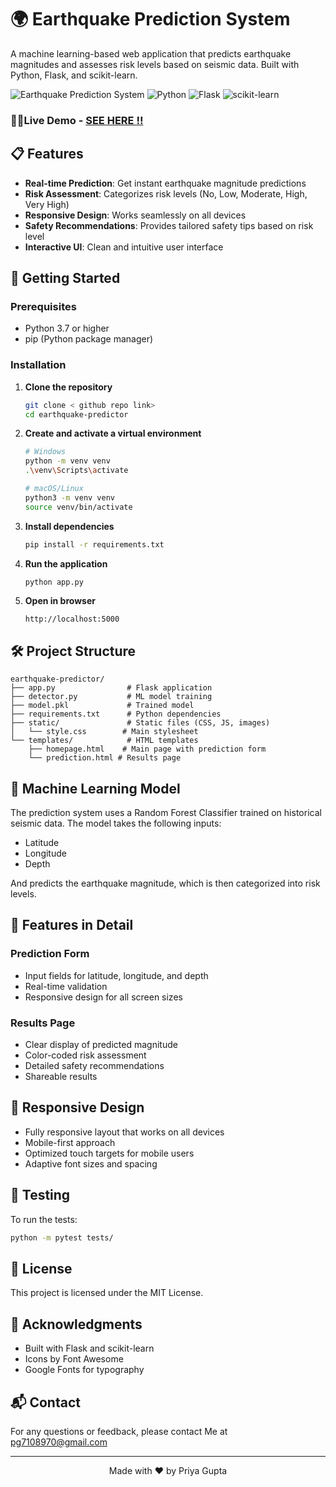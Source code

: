 # 🌍 Earthquake Prediction System

A machine learning-based web application that predicts earthquake magnitudes and assesses risk levels based on seismic data. Built with Python, Flask, and scikit-learn.

![Earthquake Prediction System](https://img.shields.io/badge/status-active-success)
![Python](https://img.shields.io/badge/python-3.7+-blue.svg)
![Flask](https://img.shields.io/badge/flask-2.0.1-green.svg)
![scikit-learn](https://img.shields.io/badge/scikit--learn-1.0.2-orange.svg)

### 🎥🎥Live Demo - [SEE HERE !!](https://priya02.pythonanywhere.com/)

## 📋 Features

- **Real-time Prediction**: Get instant earthquake magnitude predictions
- **Risk Assessment**: Categorizes risk levels (No, Low, Moderate, High, Very High)
- **Responsive Design**: Works seamlessly on all devices
- **Safety Recommendations**: Provides tailored safety tips based on risk level
- **Interactive UI**: Clean and intuitive user interface

## 🚀 Getting Started

### Prerequisites

- Python 3.7 or higher
- pip (Python package manager)

### Installation

1. **Clone the repository**
   ```bash
   git clone < github repo link>
   cd earthquake-predictor
   ```

2. **Create and activate a virtual environment**
   ```bash
   # Windows
   python -m venv venv
   .\venv\Scripts\activate
   
   # macOS/Linux
   python3 -m venv venv
   source venv/bin/activate
   ```

3. **Install dependencies**
   ```bash
   pip install -r requirements.txt
   ```

4. **Run the application**
   ```bash
   python app.py
   ```

5. **Open in browser**
   ```
   http://localhost:5000
   ```

## 🛠️ Project Structure

```
earthquake-predictor/
├── app.py                # Flask application
├── detector.py           # ML model training
├── model.pkl             # Trained model
├── requirements.txt      # Python dependencies
├── static/               # Static files (CSS, JS, images)
│   └── style.css        # Main stylesheet
└── templates/            # HTML templates
    ├── homepage.html    # Main page with prediction form
    └── prediction.html # Results page
```

## 🤖 Machine Learning Model

The prediction system uses a Random Forest Classifier trained on historical seismic data. The model takes the following inputs:

- Latitude
- Longitude
- Depth

And predicts the earthquake magnitude, which is then categorized into risk levels.

## 🌟 Features in Detail

### Prediction Form
- Input fields for latitude, longitude, and depth
- Real-time validation
- Responsive design for all screen sizes

### Results Page
- Clear display of predicted magnitude
- Color-coded risk assessment
- Detailed safety recommendations
- Shareable results

## 📱 Responsive Design

- Fully responsive layout that works on all devices
- Mobile-first approach
- Optimized touch targets for mobile users
- Adaptive font sizes and spacing

## 🧪 Testing

To run the tests:

```bash
python -m pytest tests/
```

## 📄 License

This project is licensed under the MIT License.

## 🙏 Acknowledgments

- Built with Flask and scikit-learn
- Icons by Font Awesome
- Google Fonts for typography

## 📬 Contact

For any questions or feedback, please contact Me at pg7108970@gmail.com 

---

<div align="center">
  Made with ❤️ by Priya Gupta
</div>
